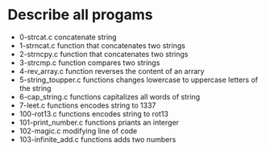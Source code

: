 # Describe all progams
- 0-strcat.c concatenate string
- 1-strncat.c function that concatenates two strings
- 2-strncpy.c function that concatenates two strings
- 3-strcmp.c function compares two strings
- 4-rev_array.c function  reverses  the content of an arrary
- 5-string_toupper.c functions changes lowercase to uppercase letters of the string 
- 6-cap_string.c functions  capitalizes all words of string
- 7-leet.c functions  encodes string to 1337
- 100-rot13.c functions encodes string to rot13
- 101-print_number.c functions priants an interger
- 102-magic.c modifying  line of code
- 103-infinite_add.c functions adds two  numbers    
